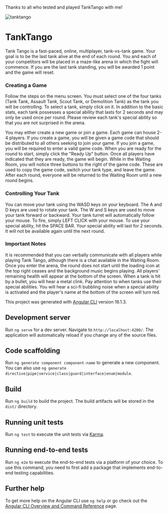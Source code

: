 Thanks to all who tested and played TankTango with me!

![tanktango](https://github.com/poold3/TankTango/assets/97137863/5d342409-323d-4015-b3ed-c564bda5db0e)

# TankTango
Tank Tango is a fast-paced, online, multiplayer, tank-vs-tank game. Your goal is to be the last tank alive at the end of each round. You and each of your competitors will be placed in a maze-like arena in which the fight will commence. If you are the last tank standing, you will be awarded 1 point and the game will reset.

### Creating a Game
Follow the steps on the menu screen. You must select one of the four tanks (Tank Tank, Assault Tank, Scout Tank, or Demolition Tank) as the tank you will be controlling. To select a tank, simply click on it. In addition to the basic stats, each tank possesses a special ability that lasts for 2 seconds and may only be used once per round. Please review each tank's special ability so that you are not surprised in the arena.

You may either create a new game or join a game. Each game can house 2-4 players. If you create a game, you will be given a game code that should be distributed to all others seeking to join your game. If you join a game, you will be required to enter a valid game code. When you are ready for the round to start, simply click the "Ready Up" button. Once all players have indicated that they are ready, the game will begin. While in the Waiting Room, you will notice three buttons to the right of the game code. These are used to copy the game code, switch your tank type, and leave the game. After each round, everyone will be returned to the Waiting Room until a new round begins.

### Controlling Your Tank
You can move your tank using the WASD keys on your keyboard. The A and D keys are used to rotate your tank. The W and S keys are used to move your tank forward or backward. Your tank turret will automatically follow your mouse. To fire, simply LEFT CLICK with your mouse. To use your special ability, hit the SPACE BAR. Your special ability will last for 2 seconds. It will not be available again until the next round.

### Important Notes
It is recommended that you can verbally communicate with all players while playing Tank Tango, although there is a chat available in the Waiting Room. Once you enter the arena, the round does not start until the loading icon at the top right ceases and the background music begins playing. All players' remaining health will appear at the bottom of the screen. When a tank is hit by a bullet, you will hear a metal clink. Pay attention to when tanks use their special abilities. You will hear a sci-fi bubbling noise when a special ability is activated and the player's name at the bottom of the screen will turn red.

This project was generated with [Angular CLI](https://github.com/angular/angular-cli) version 16.1.3.

## Development server

Run `ng serve` for a dev server. Navigate to `http://localhost:4200/`. The application will automatically reload if you change any of the source files.

## Code scaffolding

Run `ng generate component component-name` to generate a new component. You can also use `ng generate directive|pipe|service|class|guard|interface|enum|module`.

## Build

Run `ng build` to build the project. The build artifacts will be stored in the `dist/` directory.

## Running unit tests

Run `ng test` to execute the unit tests via [Karma](https://karma-runner.github.io).

## Running end-to-end tests

Run `ng e2e` to execute the end-to-end tests via a platform of your choice. To use this command, you need to first add a package that implements end-to-end testing capabilities.

## Further help

To get more help on the Angular CLI use `ng help` or go check out the [Angular CLI Overview and Command Reference](https://angular.io/cli) page.
